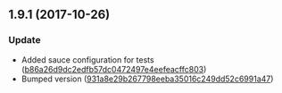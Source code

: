 <a name="1.9.1"></a>
## 1.9.1 (2017-10-26)


### Update

* Added sauce configuration for tests ([b86a26d9dc2edfb57dc0472497e4eefeacffc803](https://github.com/mulesoft/iron-validatable-behavior/commit/b86a26d9dc2edfb57dc0472497e4eefeacffc803))
* Bumped version ([931a8e29b267798eeba35016c249dd52c6991a47](https://github.com/mulesoft/iron-validatable-behavior/commit/931a8e29b267798eeba35016c249dd52c6991a47))




